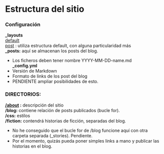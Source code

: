 # Estructura del sitio
### Configuración
**_layouts**  
  [default](/_layouts/default.html)  
  [post](/layouts/post.html) : utiliza estructura default, con alguna particularidad más  
  **_posts:** aquí se almacenan los posts del blog. 
  - Los ficheros deben tener nombre YYYY-MM-DD-name.md  
  **_config.yml**
  - Versión de Markdown
  - Formato de links de los post del blog
  - PENDIENTE ampliar posibilidades de esto.
 
### DIRECTORIOS:
**[/about](/about) :** descripción del sitio  
**/blog:** contiene relación de posts publicados (bucle for).  
**/css:** estilos  
**/fiction:** contendrá historias de ficción, separadas del blog.
  - No he conseguido que el bucle for de /blog funcione aquí con otra carpeta
  separada (_stories). Pendiente.
  - Por el momento, quizás pueda poner simples links a mano y publicar las historias en el blog.
